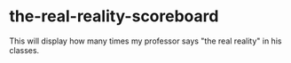 # the-real-reality-scoreboard
This will display how many times my professor says "the real reality" in his classes.
